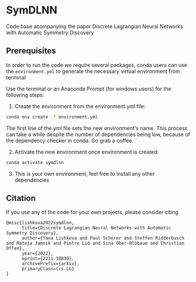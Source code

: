 # SymDLNN
Code base acompanying the paper Discrete Lagrangian Neural Networks with Automatic Symmetry Discovery

## Prerequisites

In order to run the code we require several packages, conda users can use the `environment.yml` to generate the necessary virtual environment from terminal

Use the terminal or an Anaconda Prompt (for windows users) for the following steps:

1. Create the environment from the environment.yml file:

```bash
conda env create -f environment.yml
```
The first line of the yml file sets the new environment's name. This process can take a while despite the number of dependencies being low, because of the dependency checker in conda. Go grab a coffee.

2. Activate the new environment once environment is created: 

```bash
conda activate symdlnn
```

3. This is your own environment, feel free to install any other dependencies

## Citation

If you use any of the code for your own projects, please consider citing
```
@misc{lishkova2022symdlnn,
      title={Discrete Lagrangian Neural Networks with Automatic Symmetry Discovery}, 
      author={Yana Lishkova and Paul Scherer and Steffen Ridderbusch and Mateja Jamnik and Pietro Liò and Sina Ober-Blöbaum and Christian Offen},
      year={2022},
      eprint={2211.10830},
      archivePrefix={arXiv},
      primaryClass={cs.LG}
}
```